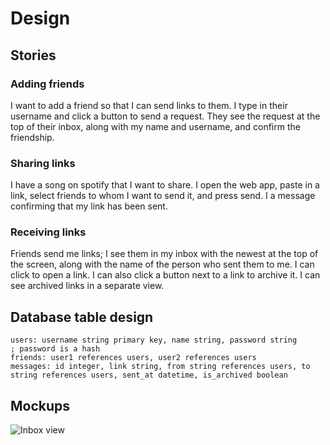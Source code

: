 # Design
## Stories
### Adding friends
I want to add a friend so that I can send links to them.
I type in their username and click a button to send a request.
They see the request at the top of their inbox, along with my name and username, and confirm the friendship.

### Sharing links
I have a song on spotify that I want to share.
I open the web app, paste in a link, select friends to whom I want to send it, and press send.
I a message confirming that my link has been sent.

### Receiving links
Friends send me links; I see them in my inbox with the newest at the top of the screen, along with the name of the person who sent them to me.
I can click to open a link.
I can also click a button next to a link to archive it.
I can see archived links in a separate view.

## Database table design
```
users: username string primary key, name string, password string        ; password is a hash
friends: user1 references users, user2 references users
messages: id integer, link string, from string references users, to string references users, sent_at datetime, is_archived boolean
```

## Mockups

![Inbox view](inbox-mockup.drawio.png)
